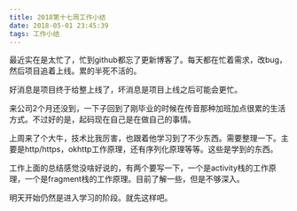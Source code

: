 ```yaml
---
title: 2018第十七周工作小结
date: 2018-05-01 23:45:39
tags: 工作小结
---
```


最近实在是太忙了，忙到github都忘了更新博客了。每天都在忙着需求，改bug，然后项目追着上线。累的半死不活的。

好消息是项目终于给整上线了，坏消息是项目上线之后可能会更忙。

来公司2个月还没到，一下子回到了刚毕业的时候在传音那种加班加点很累的生活方式。不过好的是，起码现在自己是在做自己的事情。

上周来了个大牛，技术比我厉害，也跟着他学习到了不少东西。需要整理一下。主要是http/https，okhttp工作原理，还有序列化原理等等。这些是学到的东西。

工作上面的总结感觉没啥好说的，有两个要写一下，一个是activity栈的工作原理，一个是fragment栈的工作原理。目前了解一些，但是不够深入。

明天开始仍然是进入学习的阶段。就先这样吧。
